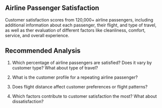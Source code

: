 ## Airline Passenger Satisfaction
Customer satisfaction scores from 120,000+ airline passengers, including additional information about each passenger, their flight, and type of travel, as well as ther evaluation of different factors like cleanliness, comfort, service, and overall experience.

## Recommended Analysis
1. Which percentage of airline passengers are satisfied? Does it vary by customer type? What about type of travel?

2. What is the customer profile for a repeating airline passenger?

3. Does flight distance affect customer preferences or flight patterns?

4. Which factors contribute to customer satisfaction the most? What about dissatisfaction?
